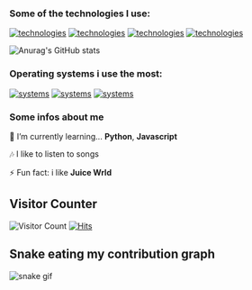 ### Some of the technologies I use:
[![technologies](https://img.shields.io/badge/JavaScript-F7DF1E?style=for-the-badge&logo=javascript&logoColor=black)](https://www.javascript.com/) [![technologies](https://img.shields.io/badge/Python-3776AB?style=for-the-badge&logo=python&logoColor=white)](https://www.python.org/) [![technologies](https://img.shields.io/badge/HTML5-E34F26?style=for-the-badge&logo=html5&logoColor=white)](https://developer.mozilla.org/pt-BR/docs/Web/HTML) [![technologies](https://img.shields.io/badge/CSS3-1572B6?style=for-the-badge&logo=css3&logoColor=white)](https://developer.mozilla.org/pt-BR/docs/Web/CSS)

![Anurag's GitHub stats](https://github-readme-stats.vercel.app/api?username=bluewrld&show_icons=true&theme=outrun)

### Operating systems i use the most:

[![systems](https://img.shields.io/badge/Windows-0078D6?style=for-the-badge&logo=windows&logoColor=white)]() [![systems](https://img.shields.io/badge/Ubuntu-E95420?style=for-the-badge&logo=ubuntu&logoColor=white)]() [![systems](https://img.shields.io/badge/Android-3DDC84?style=for-the-badge&logo=android&logoColor=white)]()


### Some infos about me

📘  I’m currently learning... **Python**, **Javascript**

🎶 I like to listen to songs

⚡ Fun fact: i like **Juice Wrld**


## Visitor Counter

![Visitor Count](https://profile-counter.glitch.me/{bluewrld}/count.svg)
[![Hits](https://hits.seeyoufarm.com/api/count/incr/badge.svg?url=https%3A%2F%2Fgithub.com%2Fbluewrld%2Fhit-counter&count_bg=%2379C83D&title_bg=%23555555&icon=&icon_color=%23E7E7E7&title=hits&edge_flat=false)](https://hits.seeyoufarm.com)

## Snake eating my contribution graph
![snake gif](https://github.com/bluewrld/bluerwrld/blob/output/github-contribution-grid-snake.gif)
